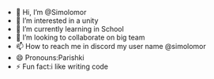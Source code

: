 - 👋 Hi, I’m @Simolomor
- 👀 I’m interested in a unity
- 🌱 I’m currently learning in School
- 💞️ I’m looking to collaborate on big team
- 📫 How to reach me in discord my user name @simolomor
- 😄 Pronouns:Parishki
- ⚡ Fun fact:i like writing code

<!---
Simolomor/Simolomor is a ✨ special ✨ repository because its `README.md` (this file) appears on your GitHub profile.
You can click the Preview link to take a look at your changes.
--->
